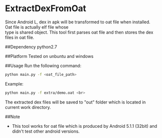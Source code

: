 # ExtractDexFromOat
Since Android L, dex in apk will be transformed to oat file when installed. Oat file is actually elf file whose <br>
type is shared object. This tool first parses oat file and then stores the dex files in oat file.

##Dependency
python2.7 <br>

##Platform
Tested on unbuntu and windows<br>

##Usage
Run the following command:<br>
```Bash
python main.py -f <oat_file_path>
```
Example:<br>
```Bash
python main.py -f extra/demo.oat <br>
```

The extracted dex files will be saved to "out" folder which is located in current work directory.

##Note
* This tool works for oat file which is produced by Android 5.1.1 (32bit) and didn't test other android versions.
